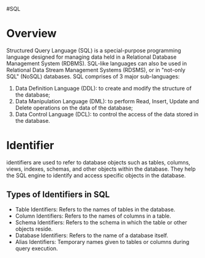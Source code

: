 #SQL

# Overview
Structured Query Language (SQL) is a special-purpose programming language designed for managing data held in a Relational Database Management System (RDBMS). SQL-like languages can also be used in Relational Data Stream Management Systems (RDSMS), or in "not-only SQL" (NoSQL) databases.
SQL comprises of 3 major sub-languages:
1. Data Definition Language (DDL): to create and modify the structure of the database;
2. Data Manipulation Language (DML): to perform Read, Insert, Update and Delete operations on the data of the database;
3. Data Control Language (DCL): to control the access of the data stored in the database.

# Identifier
identifiers are used to refer to database objects such as tables, columns, views, indexes, schemas, and other objects within the database. They help the SQL engine to identify and access specific objects in the database.

## Types of Identifiers in SQL
- Table Identifiers: Refers to the names of tables in the database.
- Column Identifiers: Refers to the names of columns in a table.
- Schema Identifiers: Refers to the schema in which the table or other objects reside.
- Database Identifiers: Refers to the name of a database itself.
- Alias Identifiers: Temporary names given to tables or columns during query execution.





















